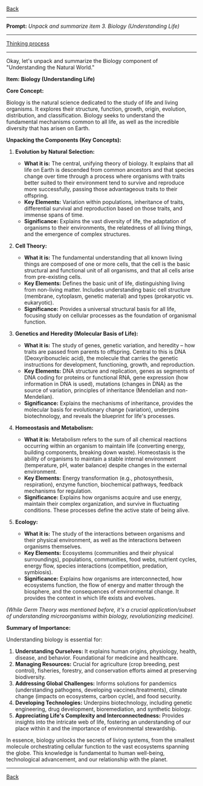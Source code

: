 [Back](../README.md)

---

**Prompt:** *Unpack and summarize item 3. Biology (Understanding Life)*

---

[Thinking process](thoughts.md)

---

Okay, let's unpack and summarize the Biology component of "Understanding the Natural World."

**Item:** **Biology (Understanding Life)**

**Core Concept:**

Biology is the natural science dedicated to the study of life and living organisms. It explores their structure, function, growth, origin, evolution, distribution, and classification. Biology seeks to understand the fundamental mechanisms common to all life, as well as the incredible diversity that has arisen on Earth.

**Unpacking the Components (Key Concepts):**

1.  **Evolution by Natural Selection:**
    *   **What it is:** The central, unifying theory of biology. It explains that all life on Earth is descended from common ancestors and that species change over time through a process where organisms with traits better suited to their environment tend to survive and reproduce more successfully, passing those advantageous traits to their offspring.
    *   **Key Elements:** Variation within populations, inheritance of traits, differential survival and reproduction based on those traits, and immense spans of time.
    *   **Significance:** Explains the vast diversity of life, the adaptation of organisms to their environments, the relatedness of all living things, and the emergence of complex structures.

2.  **Cell Theory:**
    *   **What it is:** The fundamental understanding that all known living things are composed of one or more cells, that the cell is the basic structural and functional unit of all organisms, and that all cells arise from pre-existing cells.
    *   **Key Elements:** Defines the basic unit of life, distinguishing living from non-living matter. Includes understanding basic cell structure (membrane, cytoplasm, genetic material) and types (prokaryotic vs. eukaryotic).
    *   **Significance:** Provides a universal structural basis for all life, focusing study on cellular processes as the foundation of organismal function.

3.  **Genetics and Heredity (Molecular Basis of Life):**
    *   **What it is:** The study of genes, genetic variation, and heredity – how traits are passed from parents to offspring. Central to this is DNA (Deoxyribonucleic acid), the molecule that carries the genetic instructions for development, functioning, growth, and reproduction.
    *   **Key Elements:** DNA structure and replication, genes as segments of DNA coding for proteins or functional RNA, gene expression (how information in DNA is used), mutations (changes in DNA) as the source of variation, principles of inheritance (Mendelian and non-Mendelian).
    *   **Significance:** Explains the mechanisms of inheritance, provides the molecular basis for evolutionary change (variation), underpins biotechnology, and reveals the blueprint for life's processes.

4.  **Homeostasis and Metabolism:**
    *   **What it is:** Metabolism refers to the sum of all chemical reactions occurring within an organism to maintain life (converting energy, building components, breaking down waste). Homeostasis is the ability of organisms to maintain a stable internal environment (temperature, pH, water balance) despite changes in the external environment.
    *   **Key Elements:** Energy transformation (e.g., photosynthesis, respiration), enzyme function, biochemical pathways, feedback mechanisms for regulation.
    *   **Significance:** Explains how organisms acquire and use energy, maintain their complex organization, and survive in fluctuating conditions. These processes define the active state of being alive.

5.  **Ecology:**
    *   **What it is:** The study of the interactions between organisms and their physical environment, as well as the interactions between organisms themselves.
    *   **Key Elements:** Ecosystems (communities and their physical surroundings), populations, communities, food webs, nutrient cycles, energy flow, species interactions (competition, predation, symbiosis).
    *   **Significance:** Explains how organisms are interconnected, how ecosystems function, the flow of energy and matter through the biosphere, and the consequences of environmental change. It provides the context in which life exists and evolves.

*(While Germ Theory was mentioned before, it's a crucial application/subset of understanding microorganisms within biology, revolutionizing medicine).*

**Summary of Importance:**

Understanding biology is essential for:

1.  **Understanding Ourselves:** It explains human origins, physiology, health, disease, and behavior. Foundational for medicine and healthcare.
2.  **Managing Resources:** Crucial for agriculture (crop breeding, pest control), fisheries, forestry, and conservation efforts aimed at preserving biodiversity.
3.  **Addressing Global Challenges:** Informs solutions for pandemics (understanding pathogens, developing vaccines/treatments), climate change (impacts on ecosystems, carbon cycle), and food security.
4.  **Developing Technologies:** Underpins biotechnology, including genetic engineering, drug development, bioremediation, and synthetic biology.
5.  **Appreciating Life's Complexity and Interconnectedness:** Provides insights into the intricate web of life, fostering an understanding of our place within it and the importance of environmental stewardship.

In essence, biology unlocks the secrets of living systems, from the smallest molecule orchestrating cellular function to the vast ecosystems spanning the globe. This knowledge is fundamental to human well-being, technological advancement, and our relationship with the planet.

---

[Back](../README.md)
